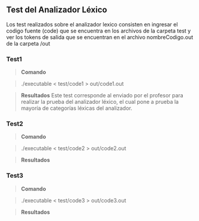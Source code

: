 ## Test del Analizador Léxico

Los test realizados sobre el analizador lexico consisten en ingresar el codigo fuente (code) que se encuentra en los archivos de la carpeta test y ver los tokens de salida que se encuentran en el archivo nombreCodigo.out de la carpeta /out

### Test1
> **Comando**

 > ./executable < test/code1 > out/code1.out

> **Resultados**
Este test corresponde al enviado por el profesor para realizar la prueba del analizador léxico, el cual pone a prueba la mayoría de categorías léxicas del analizador.
### Test2

> **Comando**

 > ./executable < test/code2 > out/code2.out

> **Resultados**

### Test3

> **Comando**

 > ./executable < test/code3 > out/code3.out

> **Resultados**
<!--stackedit_data:
eyJoaXN0b3J5IjpbNzEyODQxMTE0XX0=
-->